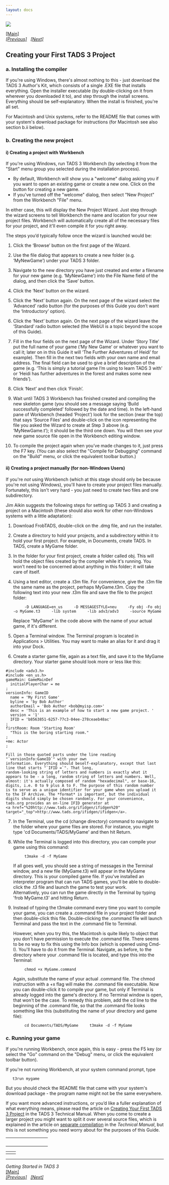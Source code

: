 ```yaml
---
layout: docs
---
```



[<img src="topbar.jpg" data-border="0" />](index.html)





[\[Main\]](index.html)  
*[\[Previous\]](generalintroduction.html)
  [\[Next\]](programmingprolegomena.html)*



## Creating your First TADS 3 Project

### a. Installing the compiler

If you're using Windows, there's almost nothing to this - just download
the TADS 3 Author's Kit, which consists of a single .EXE file that
installs everything. Open the installer executable (by double-clicking
on it from wherever you downloaded it to), and step through the install
screens. Everything should be self-explanatory. When the install is
finished, you're all set.

For Macintosh and Unix systems, refer to the README file that comes with
your system's download package for instructions (for Macintosh see also
section b.ii below).

### b. Creating the new project

#### i) Creating a project with Workbench

If you're using Windows, run TADS 3 Workbench (by selecting it from the
"Start" menu group you selected during the installation process).

- By default, Workbench will show you a "welcome" dialog asking you if
  you want to open an existing game or create a new one. Click on the
  button for creating a new game.
- If you've turned off the "welcome" dialog, then select "New Project"
  from the Workbench "File" menu.

In either case, this will display the New Project Wizard. Just step
through the wizard screens to tell Workbench the name and location for
your new project files. Workbench will automatically create all of the
necessary files for your project, and it'll even compile it for you
right away.

The steps you’d typically follow once the wizard is launched would be:

1.  Click the ‘Browse’ button on the first page of the Wizard.  
      
2.  Use the file dialog that appears to create a new folder (e.g.
    ‘MyNewGame’) under your TADS 3 folder.
3.  Navigate to the new directory you have just created and enter a
    filename for your new game (e.g. ‘MyNewGame’) into the File Name
    field of the dialog, and then click the ‘Save’ button.
4.  Click the ‘Next’ button on the wizard.
5.  Click the ‘Next’ button again. On the next page of the wizard select
    the ‘Advanced’ radio button (for the purposes of this Guide you
    don’t want the ‘Introductory’ option).
6.  Click the ‘Next’ button again. On the next page of the wizard leave
    the ‘Standard’ radio button selected (the WebUI is a topic beyond
    the scope of this Guide).
7.  Fill in the four fields on the next page of the Wizard. Under ‘Story
    Title’ put the full name of your game (‘My New Game’ or whatever you
    want to call it; later on in this Guide it will ‘The Further
    Adventures of Heidi’ for example). Then fill in the next two fields
    with your own name and email address. The final field can be used to
    give a brief description of the game (e.g. ‘This is simply a
    tutorial game I’m using to learn TADS 3 with’ or ‘Heidi has further
    adventures in the forest and makes some new friends’).
8.  Click ‘Next’ and then click ‘Finish’.
9.  Wait until TADS 3 Workbench has finished created and compiling the
    new skeleton game (you should see a message saying ‘Build
    successfully completed' followed by the date and time). In the
    left-hand pane of Workbench (headed ‘Project’) look for the section
    (near the top) that says ‘Source Files’ and double-click on the icon
    representing the file you asked the Wizard to create at Step 3 above
    (e.g. ‘MyNewGame.t’); it should be the third one down. You will then
    see your new game source file open in the Workbench editing window.
10. To compile the project again when you’ve made changes to it, just
    press the F7 key. (You can also select the "Compile for Debugging"
    command on the "Build" menu, or click the equivalent toolbar
    button.)

#### ii) Creating a project manually (for non-Windows Users)

If you're *not* using Workbench (which at this stage should only be
because you're not using Windows), you'll have to create your project
files manually. Fortunately, this isn't very hard - you just need to
create two files and one subdirectory.

Jim Aikin suggests the following steps for setting up TADS 3 and
creating a project on a Macintosh (these should also work for other
non-Windows systems with a little adaptation):

1.  Download FrobTADS, double-click on the .dmg file, and run the
    installer.  
      

2.  Create a directory to hold your projects, and a subdirectory within
    it to hold your first project. For example, in Documents, create
    TADS. In TADS, create a MyGame folder.  
      

3.  In the folder for your first project, create a folder called obj.
    This will hold the object files created by the compiler while it's
    running. You won't need to be concerned about anything in this
    folder; it will take care of itself.  
      

4.  Using a text editor, create a .t3m file. For convenience, give the
    .t3m file the same name as the project, perhaps MyGame.t3m. Copy the
    following text into your new .t3m file and save the file to the
    project folder:

             -D LANGUAGE=en_us     -D MESSAGESTYLE=neu     -Fy obj -Fo obj     -o MyGame.t3     -lib system     -lib adv3/adv3     -source MyGame

    Replace "MyGame" in the code above with the name of your actual
    game, if it's different.  
      

5.  Open a Terminal window. The Terminal program is located in
    Applications \> Utilities. You may want to make an alias for it and
    drag it into your Dock.  
      

6.  Create a starter game file, again as a text file, and save it to the
    MyGame directory. Your starter game should look more or less like
    this:
```
#include <adv3.h>
#include <en_us.h>
gameMain: GameMainDef
  initialPlayerChar = me
;
versionInfo: GameID
  name = 'My First Game'
  byline = 'by Bob Author'
  authorEmail = 'Bob Author <bob@myisp.com>'
  desc = 'This is an example of how to start a new game project. '
  version = '1'
  IFID = 'b8563851-6257-77c3-04ee-278ceaeb48ac'
;
firstRoom: Room 'Starting Room'
  "This is the boring starting room."
;
+me: Actor
;
```
    Fill in those quoted parts under the line reading
    "`versionInfo:GameID`" with your own
    information. Everything should beself-explanatory, except that last
    line that starts "`IFID =`". That long,
    random-looking string of letters and numbers is exactly what it
    appears to be - a long, random string of letters and numbers. Well,
    almost: it's actually composed of random "hexadecimal", or base-16,
    digits, i.e. 0 to 9 plus A to F. The purpose of this random number
    is to serve as a unique identifier for your game when you upload it
    to the IF Archive. The *format* is important, but the individual
    digits should simply be chosen randomly. For your convenience,
    tads.org provides an on-line IFID generator at
    <a href="%20http://www.tads.org/ifidgen/ifidgen%20"
    target="_top">http://www.tads.org/ifidgen/ifidgen</a>.  
      

7.  In the Terminal, use the cd (change directory) command to navigate
    to the folder where your game files are stored. For instance, you
    might type 'cd Documents/TADS/MyGame' and then hit Return.  
      

8.  While the Terminal is logged into this directory, you can compile
    your game using this command:

             t3make -d -f MyGame

    If all goes well, you should see a string of messages in the
    Terminal window, and a new file (MyGame.t3) will appear in the
    MyGame directory. This is your compiled game file. If you've
    installed an interpreter program that can run TADS games, you'll be
    able to double-click the .t3 file and launch the game to test your
    work.  
    Alternatively, you can run the game directly in the Terminal by
    typing 'frob MyGame.t3' and hitting Return.  
      

9.  Instead of typing the t3make command every time you want to compile
    your game, you can create a .command file in your project folder and
    then double-click this file. Double-clicking the .command file will
    launch Terminal and pass the text in the .command file to
    Terminal.  
      
    However, when you try this, the Macintosh is quite likely to object
    that you don't have permission to execute the .command file. There
    seems to be no way to fix this using the Info box (which is opened
    using Cmd-I). You'll have to do it from the Terminal. Navigate, as
    before, to the directory where your .command file is located, and
    type this into the Terminal:

             chmod +x MyGame.command

    Again, substitute the name of your actual .command file. The chmod
    instruction with a +x flag will make the .command file executable.
    Now you can double-click it to compile your game, but only if
    Terminal is already logged into the game's directory. If no Terminal
    window is open, that won't be the case. To remedy this problem, add
    the cd line to the beginning of the .command file, so that the
    .command file looks something like this (substituting the name of
    your directory and game file):

             cd Documents/TADS/MyGame     t3make -d -f MyGame

### c. Running your game

If you're running Workbench, once again, this is easy - press the F5 key
(or select the "Go" command on the "Debug" menu, or click the equivalent
toolbar button).

If you're not running Workbench, at your system command prompt, type

       t3run mygame

But you should check the README file that came with your system's
download package - the program name might not be the same everywhere.

If you want more advanced instructions, or you’d like a fuller
explanation of what everything means, please read the article on
<a href="../techman/t3start.html" target="_top">Creating Your First TADS
3 Project</a> in the TADS 3 Technical Manual. When you come to create a
larger project you might want to split it over several source files,
which is explained in the article on
<a href="../techman/t3inc.html" target="_top">separate compilation</a> in
the *Technical Manual*, but this is not something you need worry about
for the purposes of this Guide.

<table data-border="0" data-cellpadding="0" data-cellspacing="0">
<colgroup>
<col style="width: 50%" />
<col style="width: 50%" />
</colgroup>
<tbody>
<tr data-valign="TOP">
<td width="51"></td>
<td> <br />
</td>
</tr>
</tbody>
</table>

|     |     |
|-----|-----|
|     |     |

  

------------------------------------------------------------------------

*Getting Started in TADS 3*  
[\[Main\]](index.html)  
*[\[Previous\]](generalintroduction.html)
  [\[Next\]](programmingprolegomena.html)*
